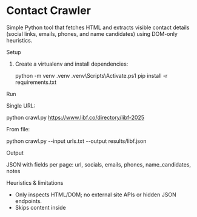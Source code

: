 # Contact Crawler

Simple Python tool that fetches HTML and extracts visible contact details (social links, emails, phones, and name candidates) using DOM-only heuristics.

Setup

1. Create a virtualenv and install dependencies:

   python -m venv .venv
   .venv\Scripts\Activate.ps1
   pip install -r requirements.txt

Run

Single URL:

python crawl.py https://www.libf.co/directory/libf-2025

From file:

python crawl.py --input urls.txt --output results/libf.json

Output

JSON with fields per page: url, socials, emails, phones, name_candidates, notes

Heuristics & limitations

- Only inspects HTML/DOM; no external site APIs or hidden JSON endpoints.
- Skips content inside <script>, <style>, <template>, and elements with inline style display:none or aria-hidden=true.
- Social links require an actual href containing the social domain; we do not infer from icon classes or background images.
- Phone/email visible text is extracted via regex; may include false positives on noisy pages.
- Name candidates use meta[name=author], title, headings, and elements with classes/ids like 'name' or 'author'. Confidence scores are heuristic.

Improvement ideas

1. Render JS with headless browser (playwright/selenium) to capture dynamically injected contact info.
2. Use context-based NLP (e.g., spaCy) to filter names and match person-name patterns.
